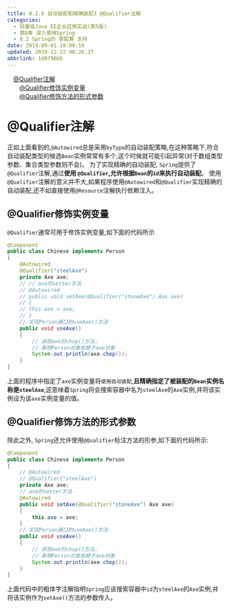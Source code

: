 ```yaml
---
title: 8.2.6 自动装配和精确装配3 @Qualifier注解
categories: 
  - 轻量级Java EE企业应用实战(第5版)
  - 第8章 深入使用Spring
  - 8.2 Spring的 零配置 支持
date: 2019-09-01 18:00:19
updated: 2019-12-22 08:26:37
abbrlink: 1d0796bb
---
```

<div id='my_toc'><a href="/JavaReadingNotes/1d0796bb/#@Qualifier注解" class="header_1">@Qualifier注解</a><br><a href="/JavaReadingNotes/1d0796bb/#@Qualifier修饰实例变量" class="header_2">@Qualifier修饰实例变量</a><br><a href="/JavaReadingNotes/1d0796bb/#@Qualifier修饰方法的形式参数" class="header_2">@Qualifier修饰方法的形式参数</a><br></div>
<style>.header_1{margin-left: 1em;}.header_2{margin-left: 2em;}.header_3{margin-left: 3em;}.header_4{margin-left: 4em;}.header_5{margin-left: 5em;}.header_6{margin-left: 6em;}</style>
<!--more-->
<script>if (navigator.platform.search('arm')==-1){document.getElementById('my_toc').style.display = 'none';}var e,p = document.getElementsByTagName('p');while (p.length>0) {e = p[0];e.parentElement.removeChild(e);}</script>

<!--end-->
<!--SSTStart-->
# @Qualifier注解 #
正如上面看到的,`@Autowired`总是采用`byType`的自动装配策略,在这种策略下,符合自动装配类型的候选`Bean`实例常常有多个,这个时候就可能引起异常(对于数组类型参数、集合类型参数则不会)。
为了实现精确的自动装配, `Spring`提供了`@Qualifier`注解,通过**使用 `@Qualifier`,允许根据`Bean`的`id`来执行自动装配**。
使用`@Qualifier`注解的意义并不大,如果程序使用`@Autowired`和`@Qualifier`实现精确的自动装配,还不如直接使用`@Resource`注解执行依赖注入。
## @Qualifier修饰实例变量 ##
`@Qualifier`通常可用于修饰实例变量,如下面的代码所示
```java
@Component
public class Chinese implements Person
{
    @Autowired
    @Qualifier("steelAxe")
    private Axe axe;
    // // axe的setter方法
    // @Autowired
    // public void setAxe(@Qualifier("stoneAxe") Axe axe)
    // {
    // this.axe = axe;
    // }
    // 实现Person接口的useAxe()方法
    public void useAxe()
    {
        // 调用axe的chop()方法，
        // 表明Person对象依赖于axe对象
        System.out.println(axe.chop());
    }
}
```
上面的程序中指定了`axe`实例变量将`使用自动装配`,**且精确指定了被装配的`Bean`实例名称是`steelAxe`**,这意味着`Spring`将会搜索容器中名为`steelAxe`的`Axe`实例,并将该实例设为该`axe`实例变量的值。
## @Qualifier修饰方法的形式参数 ##
除此之外, `Spring`还允许使用`@Qualifier`标注方法的形参,如下面的代码所示:
```java
@Component
public class Chinese implements Person
{
    // @Autowired
    // @Qualifier("steelAxe")
    private Axe axe;
    // axe的setter方法
    @Autowired
    public void setAxe(@Qualifier("stoneAxe") Axe axe)
    {
        this.axe = axe;
    }
    // 实现Person接口的useAxe()方法
    public void useAxe()
    {
        // 调用axe的chop()方法，
        // 表明Person对象依赖于axe对象
        System.out.println(axe.chop());
    }
}
```
上面代码中的粗体字注解指明`Spring`应该搜索容器中`id`为`steelAxe`的`Axe`实例,并将该实例作为`setAxe()`方法的参数传入。

<!--SSTStop-->

